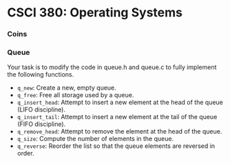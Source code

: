 # CSCI 380: Operating Systems

### Coins

### Queue

Your task is to modify the code in queue.h and queue.c to fully implement the following functions.

* `q_new`: Create a new, empty queue.
* `q_free`: Free all storage used by a queue.
* `q_insert_head`: Attempt to insert a new element at the head of the queue (LIFO discipline).
* `q_insert_tail`: Attempt to insert a new element at the tail of the queue (FIFO discipline).
* `q_remove_head`: Attempt to remove the element at the head of the queue.
* `q_size`: Compute the number of elements in the queue.
* `q_reverse`: Reorder the list so that the queue elements are reversed in order.
